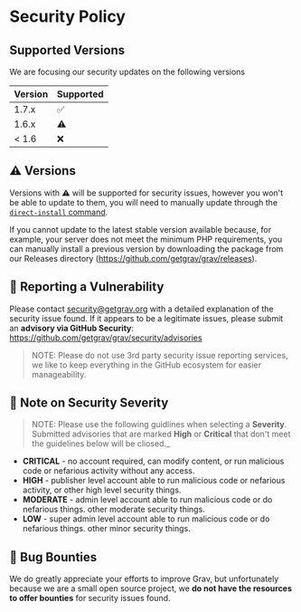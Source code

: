 # Security Policy

## Supported Versions

We are focusing our security updates on the following versions

| Version | Supported          |
| ------- | ------------------ |
| 1.7.x   | :white_check_mark: |
| 1.6.x   | :warning:          |
| < 1.6   | :x:                |

## :warning: Versions

Versions with :warning: will be supported for security issues, however you won't be able to update to them, you will need to manually update through the [`direct-install` command](https://learn.getgrav.org/17/admin-panel/tools).

If you cannot update to the latest stable version available because, for example, your server does not meet the minimum PHP requirements, you can manually install a previous version by downloading the package from our Releases directory (https://github.com/getgrav/grav/releases).

## :pencil: Reporting a Vulnerability

Please contact security@getgrav.org with a detailed explanation of the security issue found.  If it appears to be a legitimate issues, please submit an **advisory via GitHub Security**: https://github.com/getgrav/grav/security/advisories

> NOTE: Please do not use 3rd party security issue reporting services, we like to keep everything in the GitHub ecosystem for easier manageability.

## :pushpin: Note on Security Severity

> NOTE: Please use the following guidlines when selecting a **Severity**.  Submitted advisories that are marked **High** or **Critical** that don't meet the guidelines below will be cliosed._

* **CRITICAL** - no account required, can modify content, or run malicious code or nefarious activity without any access.
* **HIGH** - publisher level account able to run malicious code or nefarious activity, or other high level security things.
* **MODERATE** - admin level account able to run malicious code or do nefarious things. other moderate security things.
* **LOW** - super admin level account able to run malicious code or do nefarious things. other minor security things.

## :bug: Bug Bounties

We do greatly appreciate your efforts to improve Grav, but unfortunately because we are a small open source project, we **do not have the resources to offer bounties** for security issues found.  


